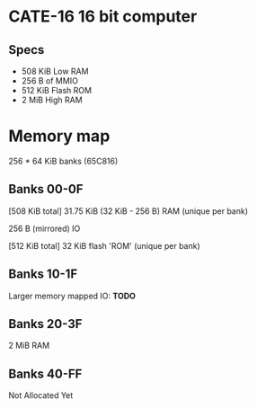 # CATE-16 16 bit computer

## Specs
- 508 KiB Low RAM
- 256 B of MMIO
- 512 KiB Flash ROM
- 2 MiB High RAM

# Memory map
256 * 64 KiB banks (65C816)

## Banks 00-0F
[508 KiB total] 31.75 KiB (32 KiB - 256 B) RAM (unique per bank)

256 B (mirrored) IO

[512 KiB total] 32 KiB flash 'ROM' (unique per bank)

## Banks 10-1F
Larger memory mapped IO: **TODO**

## Banks 20-3F
2 MiB RAM

## Banks 40-FF
Not Allocated Yet